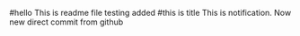 #hello 
This is readme file testing added
#this is title
This is notification.
Now new direct commit from github
